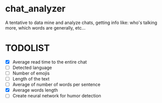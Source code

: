 # chat_analyzer
A tentative to data mine and analyze chats, getting info like: who's talking more, which words are generally, etc...

# TODOLIST
- [x] Average read time to the entire chat
- [ ] Detected language
- [ ] Number of emojis
- [ ] Length of the text
- [ ] Average of number of words per sentence
- [x] Average words length 
- [ ] Create neural network for humor detection 
